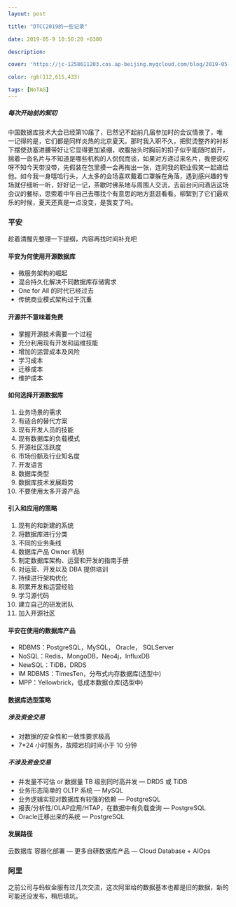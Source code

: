 ```yaml
---
layout: post

title: "DTCC2019的一些记录"

date: 2019-05-9 10:50:20 +0300

description:  

cover: 'https://jc-1258611203.cos.ap-beijing.myqcloud.com/blog/2019-05-11-%E5%B1%8F%E5%B9%95%E5%BF%AB%E7%85%A7%202019-05-11%20%E4%B8%8A%E5%8D%888.53.16.png'

color: rgb(112,615,433)

tags: [NoTAG]
---
```




##### 每次开始前的絮叨

中国数据库技术大会已经第10届了，已然记不起前几届参加时的会议情景了，唯一记得的是，它们都是同样炎热的北京夏天。那时我入职不久，把熨烫整齐的衬衫下摆使劲塞进腰带好让它显得更加紧绷，收腹抬头时胸前的扣子似乎能随时崩开，揣着一沓名片与不知道是哪些机构的人侃侃而谈，如果对方递过来名片，我便说哎呀不知今天带没带，先假装在包里摸一会再掏出一张，连同我的职业假笑一起递给他。如今我一身嘻哈行头，人太多的会场喜欢戴着口罩躲在角落，遇到感兴趣的专场就仔细听一听，好好记一记，茶歇时佛系地与周围人交流，去前台问问酒店这场会议的餐标，思索着中午自己去哪找个有意思的地方逛逛看看。柳絮到了它们最欢乐的时候，夏天还真是一点没变，是我变了吗。

### 平安

趁着清醒先整理一下提纲，内容再找时间补充吧

#### 平安为何使用开源数据库

- 微服务架构的崛起
- 混合持久化解决不同数据库存储需求
- One for All 的时代已经过去
- 传统商业模式架构过于沉重

#### 开源并不意味着免费

- 掌握开源技术需要一个过程
- 充分利用现有开发和运维技能
- 增加的运营成本及风险
- 学习成本
- 迁移成本
- 维护成本

#### 如何选择开源数据库

1. 业务场景的需求
2. 有适合的替代方案
3. 现有开发人员的技能
4. 现有数据库的负载模式
5. 开源社区活跃度
6. 市场份额及行业知名度
7. 开发语言
8. 数据库类型
9. 数据库技术发展趋势
10. 不要使用太多开源产品

#### 引入和应用的策略

1. 现有的和新建的系统
2. 将数据库进行分类
3. 不同的业务条线
4. 数据库产品 Owner 机制
5. 制定数据库架构、运营和开发的指南手册
6. 对运营、开发以及 DBA 提供培训
7. 持续进行架构优化
8. 积累开发和运营经验
9. 学习源代码
10. 建立自己的研发团队
11. 加入开源社区

#### 平安在使用的数据库产品

- RDBMS：PostgreSQL，MySQL， Oracle， SQLServer
- NoSQL：Redis，MongoDB，Neo4j，InfluxDB
- NewSQL：TiDB，DRDS
- IM RDBMS：TimesTen，分布式内存数据库(选型中)
- MPP：Yellowbrick，低成本数据仓库(选型中)

#### 数据库选型策略

##### 涉及资金交易

- 对数据的安全性和一致性要求极高
- 7*24 小时服务，故障宕机时间小于 10 分钟

##### 不涉及资金交易

- 并发量不可估 or 数据量 TB 级别同时高并发 — DRDS 或 TiDB
- 业务形态简单的 OLTP 系统 — MySQL
- 业务逻辑实现对数据库有较强的依赖 — PostgreSQL
- 报表/分析性/OLAP应用/HTAP，在数据中有负载查询 — PostgreSQL
- Oracle迁移出来的系统 — PostgreSQL

#### 发展路径

云数据库 容器化部署 — 更多自研数据库产品 — Cloud Database + AIOps

### 阿里

之前公司与蚂蚁金服有过几次交流，这次阿里给的数据基本也都是旧的数据，新的可能还没发布，稍后填坑。



###















